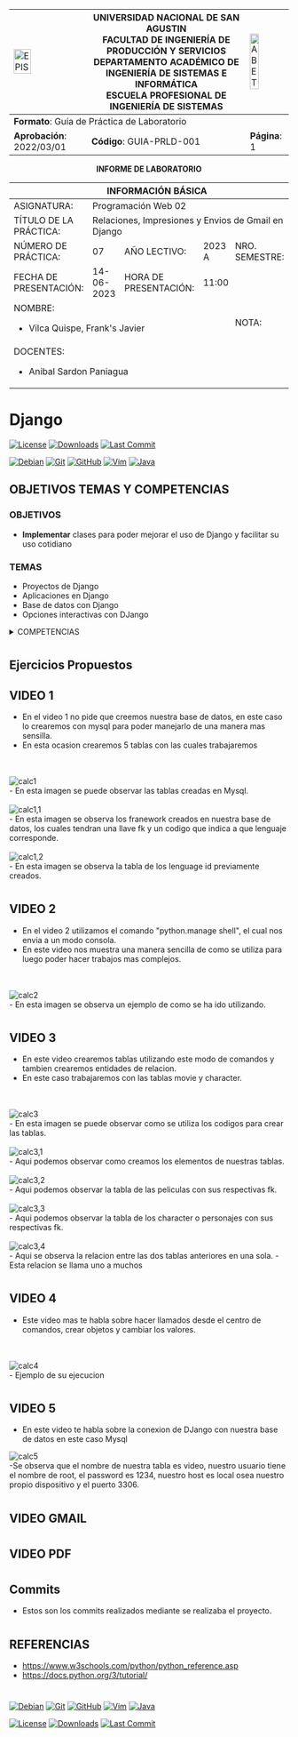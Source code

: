 <div>
<table width="1000px">
    <theader>
        <tr>
            <td><img src="https://github.com/rescobedoq/pw2/blob/main/epis.png?raw=true" alt="EPIS" style="width:50%; height:auto"/></td>
            <th>
                <span style="font-weight:bold;">UNIVERSIDAD NACIONAL DE SAN AGUSTIN</span><br />
                <span style="font-weight:bold;">FACULTAD DE INGENIERÍA DE PRODUCCIÓN Y SERVICIOS</span><br />
                <span style="font-weight:bold;">DEPARTAMENTO ACADÉMICO DE INGENIERÍA DE SISTEMAS E INFORMÁTICA</span><br />
                <span style="font-weight:bold;">ESCUELA PROFESIONAL DE INGENIERÍA DE SISTEMAS</span>
            </th>
            <td><img src="https://github.com/rescobedoq/pw2/blob/main/abet.png?raw=true" alt="ABET" style="width:50%; height:auto"/></td>
        </tr>
    </theader>
    <tbody>
        <tr><td colspan="3"><span style="font-weight:bold;">Formato</span>: Guía de Práctica de Laboratorio</td></tr>
        <tr><td><span style="font-weight:bold;">Aprobación</span>:  2022/03/01</td><td><span style="font-weight:bold;">Código</span>: GUIA-PRLD-001</td><td><span style="font-weight:bold;">Página</span>: 1</td></tr>
    </tbody>
</table>
</div>

<div align="center">
    <span style="font-weight:bold;">INFORME DE LABORATORIO</span><br />
</div>

<div align="center">
    <table width="1000px">
        <theader>
            <tr><th colspan="6">INFORMACIÓN BÁSICA</th></tr>
        </theader>
        <tbody>
            <tr><td>ASIGNATURA:</td><td colspan="5">Programación Web 02</td></tr>
            <tr><td>TÍTULO DE LA PRÁCTICA:</td><td colspan="5">Relaciones, Impresiones y Envios de Gmail en Django</td></tr>
            <tr><td>NÚMERO DE PRÁCTICA:</td><td>07</td><td>AÑO LECTIVO:</td><td>2023 A</td><td>NRO. SEMESTRE:</td><td width="60px">  III  </td></tr>
            <tr><td>FECHA DE PRESENTACIÓN:</td><td>14-06-2023</td><td>HORA DE PRESENTACIÓN:</td><td colspan="3">11:00</td></tr>
            <tr>
              <td colspan="4">NOMBRE:
                <ul>
            	    <li>Vilca Quispe, Frank's Javier</li>
                </ul>
              </td>
              <td>NOTA:</td><td></td>
            </tr>
            <tr>
              <td colspan="6" width="1000px">DOCENTES:
                <ul>
        	        <li>Anibal Sardon Paniagua</li>
                </ul>
              </td>
            </tr>
        </tbody>
    </table>
</div>

# Django

[![License][license]][license-file]
[![Downloads][downloads]][releases]
[![Last Commit][last-commit]][releases]

[![Debian][Debian]][debian-site]
[![Git][Git]][git-site]
[![GitHub][GitHub]][github-site]
[![Vim][Vim]][vim-site]
[![Java][Java]][java-site]

## OBJETIVOS TEMAS Y COMPETENCIAS

### OBJETIVOS

- **Implementar** clases para poder mejorar
el uso de Django y facilitar su uso cotidiano
### TEMAS

- Proyectos de Django
- Aplicaciones en Django
- Base de datos con Django
- Opciones interactivas con DJango

<details>

<summary>COMPETENCIAS</summary>
- C.c Diseña responsablemente sistemas, componentes o procesos para satisfacer necesidades dentro de restricciones realistas: económicas, medio
  ambientales, sociales, políticas, éticas, de salud, de seguridad, manufacturación y sostenibilidad.
- C.m Construye responsablemente soluciones siguiendo un proceso adecuado llevando a cabo las pruebas ajustada a los recursos disponibles del cliente.
- C.p Aplica de forma flexible técnicas, métodos, principios, normas, estándares y herramientas de ingeniería necesarias para la construcción 
  de software e implementación de sistemas de información.

</details>

#

## Ejercicios Propuestos

## VIDEO 1
- En el video 1 no pide que creemos nuestra base de datos, en este caso lo crearemos con mysql para poder manejarlo de una manera mas sensilla.
- En esta ocasion crearemos 5 tablas con las cuales trabajaremos
<br>
<br>
<td><img src="./Imagenes/Video1.PNG" alt="calc1"/></td><br>
- En esta imagen se puede observar las tablas creadas en Mysql. <br>
<br>
<td><img src="./Imagenes/Video1,1.PNG" alt="calc1,1"/></td><br>
- En esta imagen se observa los franework creados en nuestra base de datos, los cuales tendran una llave fk y un codigo que indica a que lenguaje corresponde.
<br>
<br>
<td><img src="./Imagenes/Video1,2.PNG" alt="calc1,2"/></td><br>
- En esta imagen se observa la tabla de los lenguage id previamente creados.

#

## VIDEO 2
- En el video 2 utilizamos el comando "python.manage shell", el cual nos envia a un modo consola.
- En este video nos muestra una manera sencilla de como se utiliza para luego poder hacer trabajos mas complejos.
<br>
<br>
<td><img src="./Imagenes/Video2.PNG" alt="calc2"/></td><br>
- En esta imagen se observa un ejemplo de como se ha ido utilizando.

#

## VIDEO 3
- En este video crearemos tablas utilizando este modo de comandos y tambien crearemos entidades de relacion.
- En este caso trabajaremos con las tablas movie y character.
<br>
<br>
<td><img src="./Imagenes/Video 3.PNG" alt="calc3"/></td><br>
- En esta imagen se puede observar como se utiliza los codigos para crear las tablas.
<br>
<br>
<td><img src="./Imagenes/Video 3,1.PNG" alt="calc3,1"/></td><br>
- Aqui podemos observar como creamos los elementos de nuestras tablas.
<br>
<br>
<td><img src="./Imagenes/Video 3,2.PNG" alt="calc3,2"/></td><br>
- Aqui podemos observar la tabla de las peliculas con sus respectivas fk.
<br>
<br>
<td><img src="./Imagenes/Video 3,4.PNG" alt="calc3,3"/></td><br>
- Aqui podemos observar la tabla de los character o personajes con sus respectivas fk.
<br>
<br>
<td><img src="./Imagenes/Video 3,3.PNG" alt="calc3,4"/></td><br>
- Aqui se observa la relacion entre las dos tablas anteriores en una sola.
- Esta relacion se llama uno a muchos

#

## VIDEO 4
- Este video mas te habla sobre hacer llamados desde el centro de comandos, crear objetos y cambiar los valores.
<br>
<br>
<td><img src="./Imagenes/Video 4.PNG" alt="calc4"/></td><br>
- Ejemplo de su ejecucion

#

## VIDEO 5
- En este video te habla sobre la conexion de DJango con nuestra
base de datos en este caso Mysql
<td><img src="./Imagenes/Video 5.PNG" alt="calc5"/></td><br>
-Se observa que el nombre de nuestra tabla es video, nuestro usuario tiene el nombre de root, el password es 1234, nuestro host es local osea nuestro propio dispositivo y el puerto 3306.

#

## VIDEO GMAIL

#

## VIDEO PDF

#

## Commits
- Estos son los commits realizados mediante se realizaba el proyecto.


#

#

## REFERENCIAS

- https://www.w3schools.com/python/python_reference.asp
- https://docs.python.org/3/tutorial/

#

[license]: https://img.shields.io/github/license/rescobedoq/pw2?label=rescobedoq
[license-file]: https://github.com/rescobedoq/pw2/blob/main/LICENSE
[downloads]: https://img.shields.io/github/downloads/rescobedoq/pw2/total?label=Downloads
[releases]: https://github.com/rescobedoq/pw2/releases/
[last-commit]: https://img.shields.io/github/last-commit/rescobedoq/pw2?label=Last%20Commit
[Debian]: https://img.shields.io/badge/Debian-D70A53?style=for-the-badge&logo=debian&logoColor=white
[debian-site]: https://www.debian.org/index.es.html
[Git]: https://img.shields.io/badge/git-%23F05033.svg?style=for-the-badge&logo=git&logoColor=white
[git-site]: https://git-scm.com/
[GitHub]: https://img.shields.io/badge/github-%23121011.svg?style=for-the-badge&logo=github&logoColor=white
[github-site]: https://github.com/
[Vim]: https://img.shields.io/badge/VIM-%2311AB00.svg?style=for-the-badge&logo=vim&logoColor=white
[vim-site]: https://www.vim.org/
[Java]: https://img.shields.io/badge/java-%23ED8B00.svg?style=for-the-badge&logo=java&logoColor=white
[java-site]: https://docs.oracle.com/javase/tutorial/

[![Debian][Debian]][debian-site]
[![Git][Git]][git-site]
[![GitHub][GitHub]][github-site]
[![Vim][Vim]][vim-site]
[![Java][Java]][java-site]

[![License][license]][license-file]
[![Downloads][downloads]][releases]
[![Last Commit][last-commit]][releases]